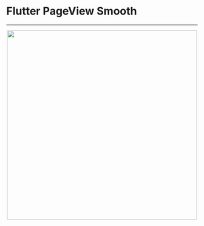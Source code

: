 # Flutter PageView Smooth
---
<p align="center">
      <img width="500" src="https://user-images.githubusercontent.com/51033703/228893232-f9d6e2fd-279d-4966-8536-c1a0d2a7ebd6.png">
 </p>
